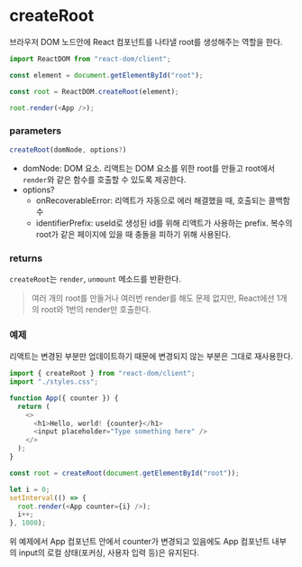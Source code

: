 # createRoot

브라우저 DOM 노드안에 React 컴포넌트를 나타낼 root를 생성해주는 역할을 한다.

```js
import ReactDOM from "react-dom/client";

const element = document.getElementById("root");

const root = ReactDOM.createRoot(element);

root.render(<App />);
```

### parameters

```js
createRoot(domNode, options?)
```

- domNode: DOM 요소. 리액트는 DOM 요소를 위한 root를 만들고 root에서 `render`와 같은 함수를 호출할 수 있도록 제공한다.
- options?
  - onRecoverableError: 리액트가 자동으로 에러 해결했을 때, 호출되는 콜백함수
  - identifierPrefix: useId로 생성된 id를 위해 리액트가 사용하는 prefix. 복수의 root가 같은 페이지에 있을 때 충돌을 피하기 위해 사용된다.

### returns

`createRoot`는 `render`, `unmount` 메소드를 반환한다.

> 여러 개의 root를 만들거나 여러번 render를 해도 문제 없지만, React에선 1개의 root와 1번의 render만 호출한다.

### 예제

리액트는 변경된 부분만 업데이트하기 때문에 변경되지 않는 부분은 그대로 재사용한다.

```js
import { createRoot } from "react-dom/client";
import "./styles.css";

function App({ counter }) {
  return (
    <>
      <h1>Hello, world! {counter}</h1>
      <input placeholder="Type something here" />
    </>
  );
}

const root = createRoot(document.getElementById("root"));

let i = 0;
setInterval(() => {
  root.render(<App counter={i} />);
  i++;
}, 1000);
```

위 예제에서 App 컴포넌트 안에서 counter가 변경되고 있음에도 App 컴포넌트 내부의 input의 로컬 상태(포커싱, 사용자 입력 등)은 유지된다.
